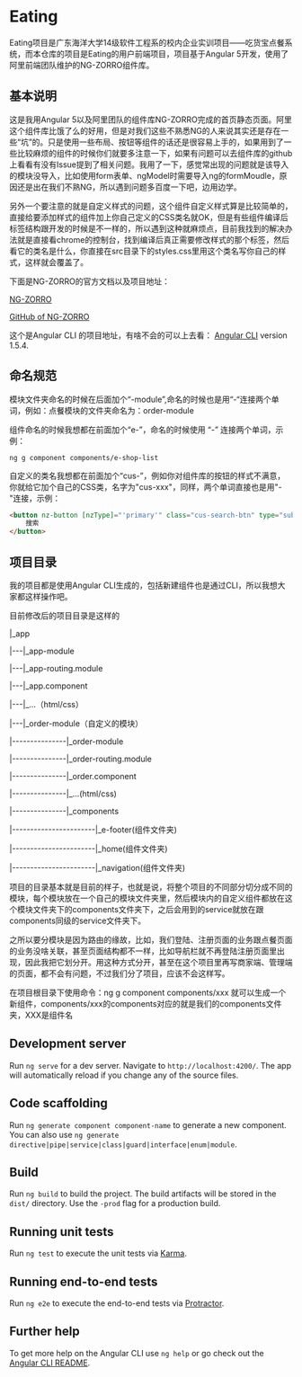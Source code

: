 # Eating

Eating项目是广东海洋大学14级软件工程系的校内企业实训项目——吃货宝点餐系统，而本仓库的项目是Eating的用户前端项目，项目基于Angular 5开发，使用了阿里前端团队维护的NG-ZORRO组件库。

## 基本说明

这是我用Angular 5以及阿里团队的组件库NG-ZORRO完成的首页静态页面。阿里这个组件库比饿了么的好用，但是对我们这些不熟悉NG的人来说其实还是存在一些“坑”的。只是使用一些布局、按钮等组件的话还是很容易上手的，如果用到了一些比较麻烦的组件的时候你们就要多注意一下，如果有问题可以去组件库的github上看看有没有Issue提到了相关问题。我用了一下，感觉常出现的问题就是该导入的模块没导入，比如使用form表单、ngModel时需要导入ng的formMoudle，原因还是出在我们不熟NG，所以遇到问题多百度一下吧，边用边学。

另外一个要注意的就是自定义样式的问题，这个组件自定义样式算是比较简单的，直接给要添加样式的组件加上你自己定义的CSS类名就OK，但是有些组件编译后标签结构跟开发的时候是不一样的，所以遇到这种就麻烦点，目前我找到的解决办法就是直接看chrome的控制台，找到编译后真正需要修改样式的那个标签，然后看它的类名是什么，你直接在src目录下的styles.css里用这个类名写你自己的样式，这样就会覆盖了。

下面是NG-ZORRO的官方文档以及项目地址：

[NG-ZORRO](https://ng.ant.design/#/docs/angular/introduce)

[GitHub of NG-ZORRO](https://github.com/NG-ZORRO/ng-zorro-antd)

这个是Angular CLI 的项目地址，有啥不会的可以上去看： [Angular CLI](https://github.com/angular/angular-cli) version 1.5.4.

## 命名规范

模块文件夹命名的时候在后面加个“-module”,命名的时候也是用“-“连接两个单词，例如：点餐模块的文件夹命名为：order-module

组件命名的时候我想都在前面加个“e-”，命名的时候使用 “-” 连接两个单词，示例：

`ng g component components/e-shop-list`

自定义的类名我想都在前面加个“cus-”，例如你对组件库的按钮的样式不满意，你就给它加个自己的CSS类，名字为"cus-xxx"，同样，两个单词直接也是用"-"连接，示例：

```html
<button nz-button [nzType]="'primary'" class="cus-search-btn" type="submit">
    搜索
</button>
```

## 项目目录

我的项目都是使用Angular CLI生成的，包括新建组件也是通过CLI，所以我想大家都这样操作吧。

目前修改后的项目目录是这样的

|_app

|---|_app-module

|---|_app-routing.module

|---|_app.component

|---|_...（html/css）

|---|_order-module（自定义的模块）

|---------------|_order-module

|---------------|_order-routing.module

|---------------|_order.component

|---------------|_...(html/css)

|---------------|_components

|-----------------------|_e-footer(组件文件夹)

|-----------------------|_home(组件文件夹)

|-----------------------|_navigation(组件文件夹)

项目的目录基本就是目前的样子，也就是说，将整个项目的不同部分切分成不同的模块，每个模块放在一个自己的模块文件夹里，然后模块内的自定义组件都放在这个模块文件夹下的components文件夹下，之后会用到的service就放在跟components同级的service文件夹下。

之所以要分模块是因为路由的缘故，比如，我们登陆、注册页面的业务跟点餐页面的业务没啥关联，甚至页面结构都不一样，比如导航栏就不再登陆注册页面里出现，因此我把它划分开。用这种方式分开，甚至在这个项目里再写商家端、管理端的页面，都不会有问题，不过我们分了项目，应该不会这样写。

在项目根目录下使用命令：ng g component components/xxx 就可以生成一个新组件，components/xxx的components对应的就是我们的components文件夹，XXX是组件名

## Development server

Run `ng serve` for a dev server. Navigate to `http://localhost:4200/`. The app will automatically reload if you change any of the source files.

## Code scaffolding

Run `ng generate component component-name` to generate a new component. You can also use `ng generate directive|pipe|service|class|guard|interface|enum|module`.

## Build

Run `ng build` to build the project. The build artifacts will be stored in the `dist/` directory. Use the `-prod` flag for a production build.

## Running unit tests

Run `ng test` to execute the unit tests via [Karma](https://karma-runner.github.io).

## Running end-to-end tests

Run `ng e2e` to execute the end-to-end tests via [Protractor](http://www.protractortest.org/).

## Further help

To get more help on the Angular CLI use `ng help` or go check out the [Angular CLI README](https://github.com/angular/angular-cli/blob/master/README.md).
